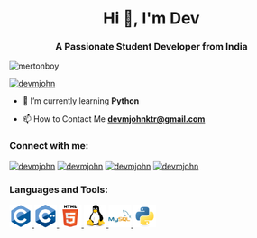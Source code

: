 <h1 align="center">Hi 👋, I'm Dev</h1>
<h3 align="center">A Passionate Student Developer from India</h3>

<p align="left"> <img src="https://komarev.com/ghpvc/?username=mertonboy&label=Profile%20views&color=0e75b6&style=flat" alt="mertonboy" /> </p>

<p align="left"> <a href="https://twitter.com/devmjohn" target="blank"><img src="https://img.shields.io/twitter/follow/devmjohn?logo=twitter&style=for-the-badge" alt="devmjohn" /></a> </p>

- 🌱 I’m currently learning **Python**

- 📫 How to Contact Me **devmjohnktr@gmail.com**

<h3 align="left">Connect with me:</h3>
<p align="left">
<a href="https://twitter.com/devmjohn" target="blank"><img align="center" src="https://raw.githubusercontent.com/rahuldkjain/github-profile-readme-generator/master/src/images/icons/Social/twitter.svg" alt="devmjohn" height="30" width="40" /></a>
<a href="https://linkedin.com/in/devmjohn" target="blank"><img align="center" src="https://raw.githubusercontent.com/rahuldkjain/github-profile-readme-generator/master/src/images/icons/Social/linked-in-alt.svg" alt="devmjohn" height="30" width="40" /></a>
<a href="https://instagram.com/devmjohn" target="blank"><img align="center" src="https://raw.githubusercontent.com/rahuldkjain/github-profile-readme-generator/master/src/images/icons/Social/instagram.svg" alt="devmjohn" height="30" width="40" /></a>
<a href="https://www.leetcode.com/devmjohn" target="blank"><img align="center" src="https://raw.githubusercontent.com/rahuldkjain/github-profile-readme-generator/master/src/images/icons/Social/leet-code.svg" alt="devmjohn" height="30" width="40" /></a>
</p>

<h3 align="left">Languages and Tools:</h3>
<p align="left"> <a href="https://www.cprogramming.com/" target="_blank" rel="noreferrer"> <img src="https://raw.githubusercontent.com/devicons/devicon/master/icons/c/c-original.svg" alt="c" width="40" height="40"/> </a> <a href="https://www.w3schools.com/cpp/" target="_blank" rel="noreferrer"> <img src="https://raw.githubusercontent.com/devicons/devicon/master/icons/cplusplus/cplusplus-original.svg" alt="cplusplus" width="40" height="40"/> </a> <a href="https://www.w3schools.com/css/" target="_blank" rel="noreferrer"> <a href="https://www.w3.org/html/" target="_blank" rel="noreferrer"> <img src="https://raw.githubusercontent.com/devicons/devicon/master/icons/html5/html5-original-wordmark.svg" alt="html5" width="40" height="40"/> </a> <a href="https://www.linux.org/" target="_blank" rel="noreferrer"> <img src="https://raw.githubusercontent.com/devicons/devicon/master/icons/linux/linux-original.svg" alt="linux" width="40" height="40"/> </a> <a href="https://www.mysql.com/" target="_blank" rel="noreferrer"> <img src="https://raw.githubusercontent.com/devicons/devicon/master/icons/mysql/mysql-original-wordmark.svg" alt="mysql" width="40" height="40"/> </a> <a href="https://www.python.org" target="_blank" rel="noreferrer"> <img src="https://raw.githubusercontent.com/devicons/devicon/master/icons/python/python-original.svg" alt="python" width="40" height="40"/> </a> </p>
